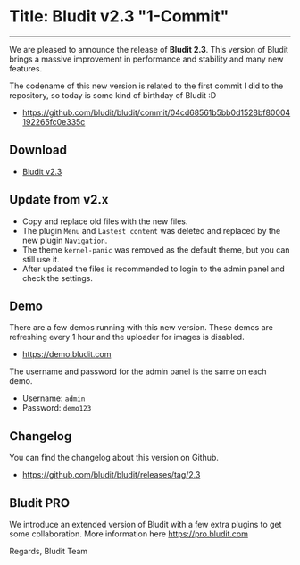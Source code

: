 # Title: Bludit v2.3 "1-Commit"
<!-- Date: 2018-03-08 08:00:00 -->
---
We are pleased to announce the release of **Bludit 2.3**. This version of Bludit brings a massive improvement in performance and stability and many new features.

The codename of this new version is related to the first commit I did to the repository, so today is some kind of birthday of Bludit :D
- https://github.com/bludit/bludit/commit/04cd68561b5bb0d1528bf80004192265fc0e335c

<!-- pagebreak -->

## Download
- [Bludit v2.3](https://df6m0u2ovo2fu.cloudfront.net/builds/bludit-2-3.zip)

## Update from v2.x
- Copy and replace old files with the new files.
- The plugin `Menu` and `Lastest content` was deleted and replaced by the new plugin `Navigation`.
- The theme `kernel-panic` was removed as the default theme, but you can still use it.
- After updated the files is recommended to login to the admin panel and check the settings.

## Demo
There are a few demos running with this new version. These demos are refreshing every 1 hour and the uploader for images is disabled.
- https://demo.bludit.com

The username and password for the admin panel is the same on each demo.
- Username: `admin`
- Password: `demo123`

## Changelog
You can find the changelog about this version on Github.
- https://github.com/bludit/bludit/releases/tag/2.3

## Bludit PRO
We introduce an extended version of Bludit with a few extra plugins to get some collaboration.
More information here https://pro.bludit.com

Regards,
Bludit Team